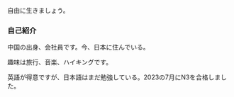 自由に生きましょう。

### 自己紹介
中国の出身、会社員です。今、日本に住んでいる。

趣味は旅行、音楽、ハイキングです。

英語が得意ですが、日本語はまだ勉強している。2023の7月にN3を合格しました。


